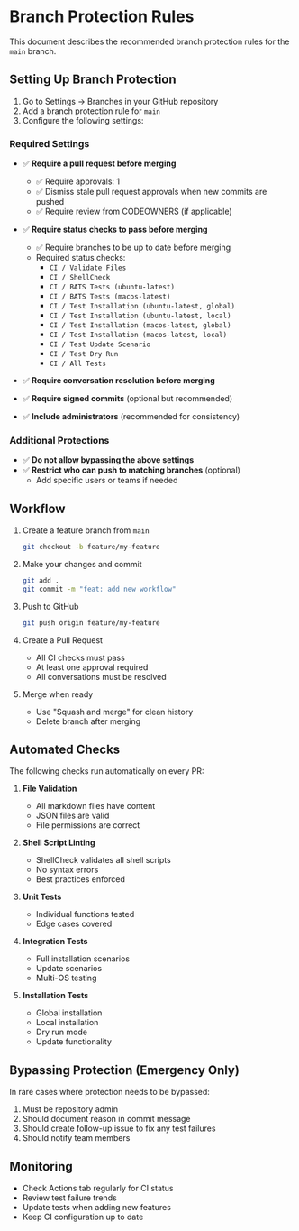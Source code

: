 # Branch Protection Rules

This document describes the recommended branch protection rules for the `main` branch.

## Setting Up Branch Protection

1. Go to Settings → Branches in your GitHub repository
2. Add a branch protection rule for `main`
3. Configure the following settings:

### Required Settings

- ✅ **Require a pull request before merging**
  - ✅ Require approvals: 1
  - ✅ Dismiss stale pull request approvals when new commits are pushed
  - ✅ Require review from CODEOWNERS (if applicable)

- ✅ **Require status checks to pass before merging**
  - ✅ Require branches to be up to date before merging
  - Required status checks:
    - `CI / Validate Files`
    - `CI / ShellCheck`
    - `CI / BATS Tests (ubuntu-latest)`
    - `CI / BATS Tests (macos-latest)`
    - `CI / Test Installation (ubuntu-latest, global)`
    - `CI / Test Installation (ubuntu-latest, local)`
    - `CI / Test Installation (macos-latest, global)`
    - `CI / Test Installation (macos-latest, local)`
    - `CI / Test Update Scenario`
    - `CI / Test Dry Run`
    - `CI / All Tests`

- ✅ **Require conversation resolution before merging**

- ✅ **Require signed commits** (optional but recommended)

- ✅ **Include administrators** (recommended for consistency)

### Additional Protections

- ✅ **Do not allow bypassing the above settings**
- ✅ **Restrict who can push to matching branches** (optional)
  - Add specific users or teams if needed

## Workflow

1. Create a feature branch from `main`
   ```bash
   git checkout -b feature/my-feature
   ```

2. Make your changes and commit
   ```bash
   git add .
   git commit -m "feat: add new workflow"
   ```

3. Push to GitHub
   ```bash
   git push origin feature/my-feature
   ```

4. Create a Pull Request
   - All CI checks must pass
   - At least one approval required
   - All conversations must be resolved

5. Merge when ready
   - Use "Squash and merge" for clean history
   - Delete branch after merging

## Automated Checks

The following checks run automatically on every PR:

1. **File Validation**
   - All markdown files have content
   - JSON files are valid
   - File permissions are correct

2. **Shell Script Linting**
   - ShellCheck validates all shell scripts
   - No syntax errors
   - Best practices enforced

3. **Unit Tests**
   - Individual functions tested
   - Edge cases covered

4. **Integration Tests**
   - Full installation scenarios
   - Update scenarios
   - Multi-OS testing

5. **Installation Tests**
   - Global installation
   - Local installation
   - Dry run mode
   - Update functionality

## Bypassing Protection (Emergency Only)

In rare cases where protection needs to be bypassed:

1. Must be repository admin
2. Should document reason in commit message
3. Should create follow-up issue to fix any test failures
4. Should notify team members

## Monitoring

- Check Actions tab regularly for CI status
- Review test failure trends
- Update tests when adding new features
- Keep CI configuration up to date
